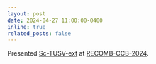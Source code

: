 ```yaml
---
layout: post
date: 2024-04-27 11:00:00-0400
inline: true
related_posts: false
---
```


Presented [Sc-TUSV-ext](https://www.biorxiv.org/content/10.1101/2023.12.07.570724v1.full.pdf) at [RECOMB-CCB-2024](https://recomb.org/recomb-ccb2024/).
